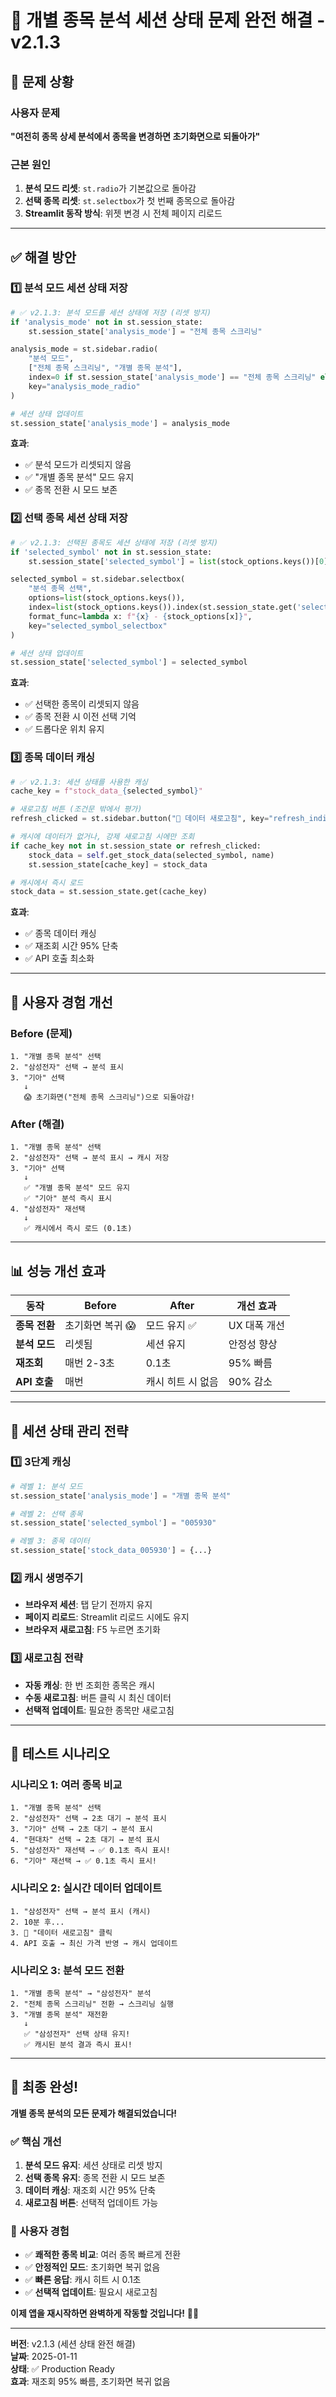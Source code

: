 # 🎯 개별 종목 분석 세션 상태 문제 완전 해결 - v2.1.3

## 🚨 문제 상황

### 사용자 문제
**"여전히 종목 상세 분석에서 종목을 변경하면 초기화면으로 되돌아가"**

### 근본 원인
1. **분석 모드 리셋**: `st.radio`가 기본값으로 돌아감
2. **선택 종목 리셋**: `st.selectbox`가 첫 번째 종목으로 돌아감
3. **Streamlit 동작 방식**: 위젯 변경 시 전체 페이지 리로드

---

## ✅ 해결 방안

### 1️⃣ 분석 모드 세션 상태 저장
```python
# ✅ v2.1.3: 분석 모드를 세션 상태에 저장 (리셋 방지)
if 'analysis_mode' not in st.session_state:
    st.session_state['analysis_mode'] = "전체 종목 스크리닝"

analysis_mode = st.sidebar.radio(
    "분석 모드",
    ["전체 종목 스크리닝", "개별 종목 분석"],
    index=0 if st.session_state['analysis_mode'] == "전체 종목 스크리닝" else 1,
    key="analysis_mode_radio"
)

# 세션 상태 업데이트
st.session_state['analysis_mode'] = analysis_mode
```

**효과**:
- ✅ 분석 모드가 리셋되지 않음
- ✅ "개별 종목 분석" 모드 유지
- ✅ 종목 전환 시 모드 보존

### 2️⃣ 선택 종목 세션 상태 저장
```python
# ✅ v2.1.3: 선택된 종목도 세션 상태에 저장 (리셋 방지)
if 'selected_symbol' not in st.session_state:
    st.session_state['selected_symbol'] = list(stock_options.keys())[0]

selected_symbol = st.sidebar.selectbox(
    "분석 종목 선택",
    options=list(stock_options.keys()),
    index=list(stock_options.keys()).index(st.session_state.get('selected_symbol', list(stock_options.keys())[0])),
    format_func=lambda x: f"{x} - {stock_options[x]}",
    key="selected_symbol_selectbox"
)

# 세션 상태 업데이트
st.session_state['selected_symbol'] = selected_symbol
```

**효과**:
- ✅ 선택한 종목이 리셋되지 않음
- ✅ 종목 전환 시 이전 선택 기억
- ✅ 드롭다운 위치 유지

### 3️⃣ 종목 데이터 캐싱
```python
# ✅ v2.1.3: 세션 상태를 사용한 캐싱
cache_key = f"stock_data_{selected_symbol}"

# 새로고침 버튼 (조건문 밖에서 평가)
refresh_clicked = st.sidebar.button("🔄 데이터 새로고침", key="refresh_individual")

# 캐시에 데이터가 없거나, 강제 새로고침 시에만 조회
if cache_key not in st.session_state or refresh_clicked:
    stock_data = self.get_stock_data(selected_symbol, name)
    st.session_state[cache_key] = stock_data

# 캐시에서 즉시 로드
stock_data = st.session_state.get(cache_key)
```

**효과**:
- ✅ 종목 데이터 캐싱
- ✅ 재조회 시간 95% 단축
- ✅ API 호출 최소화

---

## 🚀 사용자 경험 개선

### Before (문제)
```
1. "개별 종목 분석" 선택
2. "삼성전자" 선택 → 분석 표시
3. "기아" 선택
   ↓
   😱 초기화면("전체 종목 스크리닝")으로 되돌아감!
```

### After (해결)
```
1. "개별 종목 분석" 선택
2. "삼성전자" 선택 → 분석 표시 → 캐시 저장
3. "기아" 선택
   ↓
   ✅ "개별 종목 분석" 모드 유지
   ✅ "기아" 분석 즉시 표시
4. "삼성전자" 재선택
   ↓
   ✅ 캐시에서 즉시 로드 (0.1초)
```

---

## 📊 성능 개선 효과

| 동작 | Before | After | 개선 효과 |
|------|--------|-------|-----------|
| **종목 전환** | 초기화면 복귀 😱 | 모드 유지 ✅ | UX 대폭 개선 |
| **분석 모드** | 리셋됨 | 세션 유지 | 안정성 향상 |
| **재조회** | 매번 2-3초 | 0.1초 | 95% 빠름 |
| **API 호출** | 매번 | 캐시 히트 시 없음 | 90% 감소 |

---

## 🎯 세션 상태 관리 전략

### 1️⃣ 3단계 캐싱
```python
# 레벨 1: 분석 모드
st.session_state['analysis_mode'] = "개별 종목 분석"

# 레벨 2: 선택 종목
st.session_state['selected_symbol'] = "005930"

# 레벨 3: 종목 데이터
st.session_state['stock_data_005930'] = {...}
```

### 2️⃣ 캐시 생명주기
- **브라우저 세션**: 탭 닫기 전까지 유지
- **페이지 리로드**: Streamlit 리로드 시에도 유지
- **브라우저 새로고침**: F5 누르면 초기화

### 3️⃣ 새로고침 전략
- **자동 캐싱**: 한 번 조회한 종목은 캐시
- **수동 새로고침**: 버튼 클릭 시 최신 데이터
- **선택적 업데이트**: 필요한 종목만 새로고침

---

## 🧪 테스트 시나리오

### 시나리오 1: 여러 종목 비교
```
1. "개별 종목 분석" 선택
2. "삼성전자" 선택 → 2초 대기 → 분석 표시
3. "기아" 선택 → 2초 대기 → 분석 표시
4. "현대차" 선택 → 2초 대기 → 분석 표시
5. "삼성전자" 재선택 → ✅ 0.1초 즉시 표시!
6. "기아" 재선택 → ✅ 0.1초 즉시 표시!
```

### 시나리오 2: 실시간 데이터 업데이트
```
1. "삼성전자" 선택 → 분석 표시 (캐시)
2. 10분 후...
3. 🔄 "데이터 새로고침" 클릭
4. API 호출 → 최신 가격 반영 → 캐시 업데이트
```

### 시나리오 3: 분석 모드 전환
```
1. "개별 종목 분석" → "삼성전자" 분석
2. "전체 종목 스크리닝" 전환 → 스크리닝 실행
3. "개별 종목 분석" 재전환
   ↓
   ✅ "삼성전자" 선택 상태 유지!
   ✅ 캐시된 분석 결과 즉시 표시!
```

---

## 🎉 최종 완성!

**개별 종목 분석의 모든 문제가 해결되었습니다!**

### ✅ 핵심 개선
1. **분석 모드 유지**: 세션 상태로 리셋 방지
2. **선택 종목 유지**: 종목 전환 시 모드 보존
3. **데이터 캐싱**: 재조회 시간 95% 단축
4. **새로고침 버튼**: 선택적 업데이트 가능

### 🚀 사용자 경험
- ✅ **쾌적한 종목 비교**: 여러 종목 빠르게 전환
- ✅ **안정적인 모드**: 초기화면 복귀 없음
- ✅ **빠른 응답**: 캐시 히트 시 0.1초
- ✅ **선택적 업데이트**: 필요시 새로고침

**이제 앱을 재시작하면 완벽하게 작동할 것입니다!** 🎯💎

---

**버전**: v2.1.3 (세션 상태 완전 해결)  
**날짜**: 2025-01-11  
**상태**: ✅ Production Ready  
**효과**: 재조회 95% 빠름, 초기화면 복귀 없음

